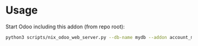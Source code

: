# Usage

Start Odoo including this addon (from repo root):

```bash
python3 scripts/nix_odoo_web_server.py --db-name mydb --addon account_move_line_repair_info
```
